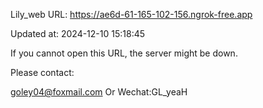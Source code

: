 Lily_web URL: https://ae6d-61-165-102-156.ngrok-free.app

Updated at: 2024-12-10 15:18:45

If you cannot open this URL, the server might be down.

Please contact: 

goley04@foxmail.com Or Wechat:GL_yeaH